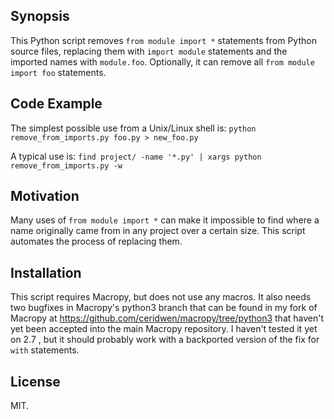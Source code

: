 ## Synopsis

This Python script removes `from module import *` statements from
Python source files, replacing them with `import module` statements
and the imported names with `module.foo`.  Optionally, it can remove
all `from module import foo` statements.

## Code Example

The simplest possible use from a Unix/Linux shell is:
`python remove_from_imports.py foo.py > new_foo.py`

A typical use is:
`find project/ -name '*.py' | xargs python remove_from_imports.py -w`

## Motivation

Many uses of `from module import *` can make it impossible to find
where a name originally came from in any project over a certain size.
This script automates the process of replacing them.

## Installation

This script requires Macropy, but does not use any macros.  It also
needs two bugfixes in Macropy's python3 branch that can be found in my
fork of Macropy at https://github.com/ceridwen/macropy/tree/python3
that haven't yet been accepted into the main Macropy repository.  I
haven't tested it yet on 2.7 , but it should probably work with a
backported version of the fix for `with` statements.

## License

MIT.